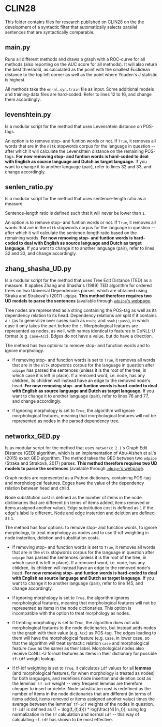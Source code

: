 # CLIN28

This folder contains files for research published on CLIN28 on the the development of a syntactic filter that automatically selects parallel sentences that are syntactically comparable.



## main.py

Runs all different methods and draws a graph with a ROC-curve for all methods (also reporting on the AUC score for all methods). It will also return the best threshold, as calculated as the point with the smallest Euclidean distance to the top left corner as well as the point where Youden's J statistic is highest.

All methods take the `en-nl.syn.train` file as input. Some additional models and training-data files are hard-coded. Refer to lines 12 to 16, and change them accordingly.

## levenshtein.py

Is a modular script for the method that uses Levenshtein distance on POS-tags.

An option is to remove stop- and funtion words or not. If `True`, it removes all words that are in the `nltk` stopwords corpus for the language in question -- after which it will calculate the Levenshtein distance on the remaining POS-tags. **For now removing stop- and funtion words is hard-coded to deal with English as source language and Dutch as target language.** If you want to change it to another language (pair), refer to lines 32 and 33, and change accordingly.

## senlen_ratio.py

Is a modular script for the method that uses sentence-length ratio as a measure.

Sentence-length ratio is defined such that it will never be lower than `1`.

An option is to remove stop- and funtion words or not. If `True`, it removes all words that are in the `nltk` stopwords corpus for the language in question -- after which it will calculate the sentence-length ratio based on the remaining words. **For now removing stop- and funtion words is hard-coded to deal with English as source language and Dutch as target language.** If you want to change it to another language (pair), refer to lines 32 and 33, and change accordingly.

## zhang_shasha_UD.py

Is a modular script for the method that uses Tree Edit Distance (TED) as a measure. It applies Zhang and Shasha's (1989) TED algorithm for ordered trees on two Universal Dependencies parses, which are obtained using Straka and Straková's (2017) `udpipe`. **This method therefore requires two UD models to parse the sentences** (available through [`udpipe`'s webpage](http://ufal.mff.cuni.cz/udpipe#udpipe_acknowledgements). 

Tree nodes are represented as a string containing the POS-tag as well as its dependency relation to its head. Dependency relations are split if it contains a `:` (as to generalize over cases such as `nsubj` and `nsubj:pass`), in which case it only takes the part before the `:`. Morphological features are represented as nodes, as well, with names identical to features in CoNLL-U format (e.g. `Case=Acc`). Edges do not have a value, but do have a direction.

The method has two options: to remove stop- and function words and to ignore morphology.

- If removing stop- and function words is set to `True`, it removes all words that are in the `nltk` stopwords corpus for the language in question after `udpipe` has parsed the sentences (unless it is the root of the tree, in which case it is left in place). If a removed word, i.e. node, has any children, its children will instead have an edge to the removed node's head. **For now removing stop- and funtion words is hard-coded to deal with English as source language and Dutch as target language.** If you want to change it to another language (pair), refer to lines 76 and 77, and change accordingly. 

- If ignoring morphology is set to `True`, the algorithm will ignore morphological features, meaning that morphological features will not be represented as nodes in the parsed dependency tree.

## networkx_GED.py

Is as modular script for the method that uses `networkx 2.1`'s Graph Edit Distance (GED) algorithm, which is an implementation of Abu-Aisheh et al.'s (2015) exact GED algorithm. The method takes the GED between two `udpipe` (Straka and Straková, 2017) parses. **This method therefore requires two UD models to parse the sentences** (available through [`udpipe`'s webpage](http://ufal.mff.cuni.cz/udpipe#udpipe_acknowledgements). 

Graph nodes are represented as a Python dictionary, containing POS-tag and morphological features. Edges have the value of the dependency relation between head and child. 

Node substitution cost is defined as the number of items in the node dictionaries that are different (in terms of items added, items removed or items assigned another value). Edge substitution cost is defined as `1` if the edge's label is different. Node and edge instertion and deletion are defined as `1`.

The method has four options: to remove stop- and function words, to ignore morphology, to treat morphology as nodes and to use tf-idf weighting in node instertion, deletion and substitution costs.

- If removing stop- and function words is set to `True`, it removes all words that are in the `nltk` stopwords corpus for the language in question after `udpipe` has parsed the sentences (unless it is the root of the tree, in which case it is left in place). If a removed word, i.e. node, has any children, its children will instead have an edge to the removed node's head. **For now removing stop- and funtion words is hard-coded to deal with English as source language and Dutch as target language.** If you want to change it to another language (pair), refer to line 145, and change accordingly. 

- If ignoring morphology is set to `True`, the algorithm ignores morphological features, meaning that morphological features will not be represented as items in the node dictionaries. This option is incompatible with the option to treat morphology as nodes.

- If treating morphology is set to `True`, the algorithm does not add morphological features to the node dictionaries, but instead adds nodes to the graph with their value (e.g. `Acc`) as POS-tag. The edges leading to them will have the morphological feature (e.g. `Case`, in lower case, so that the algorithm will treat syntactic relation `case` and morphological feature `Case` as the same) as their label. Morphological nodes also receive CoNLL-U format features as items in their dictionary for possible `tf-idf` weight lookup.

- If tf-idf weighting is set to `True`, it calculates `idf` values for all **lemmas** (and morphological features, for when morphology is treated as nodes) for both languages, and redefines node insertion and deletion cost as the lemmas' `tf-idf` weight -- very frequent lemmas are therefore cheaper to insert or delete. Node substitution cost is redefined as the number of items in the node dictionaries that are different (in terms of items added, items removed or items assigned another value) times the average between the lemmas' `tf-idf` weights of the nodes in question. `tf-idf` is defined as (1 + \log(f_{f,d})) * log(\frac{N}{n_t}), using log normalization in the `tf` calculation and normal `idf` -- this way of calculating `tf-idf` has shown to be most effective.
